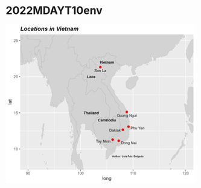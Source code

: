 # 2022MDAYT10env
![](https://github.com/Cassava2050/2022MDAYT10env/blob/main/images/map_MDAYT_.png)
